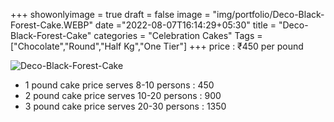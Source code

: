 +++
showonlyimage = true
draft = false
image = "img/portfolio/Deco-Black-Forest-Cake.WEBP"
date ="2022-08-07T16:14:29+05:30"
title = "Deco-Black-Forest-Cake"
categories = "Celebration Cakes"
Tags = ["Chocolate","Round","Half Kg","One Tier"]
+++
price : ₹450 per pound
<!--more-->
![Deco-Black-Forest-Cake](/img/portfolio/Deco-Black-Forest-Cake.WEBP)
* 1 pound cake price serves 8-10 persons : 450
* 2 pound cake price serves 10-20 persons : 900
* 3 pound cake price serves 20-30 persons : 1350
